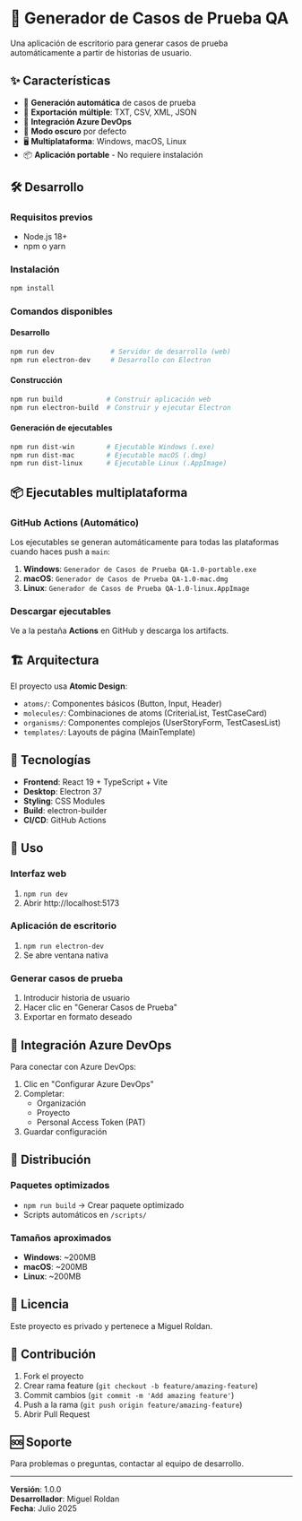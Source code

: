 # 🚀 Generador de Casos de Prueba QA

Una aplicación de escritorio para generar casos de prueba automáticamente a partir de historias de usuario.

## ✨ Características

- 🤖 **Generación automática** de casos de prueba
- 📁 **Exportación múltiple**: TXT, CSV, XML, JSON
- 🔗 **Integración Azure DevOps**
- 🌙 **Modo oscuro** por defecto
- 🖥️ **Multiplataforma**: Windows, macOS, Linux
- 📦 **Aplicación portable** - No requiere instalación

## 🛠️ Desarrollo

### Requisitos previos
- Node.js 18+
- npm o yarn

### Instalación
```bash
npm install
```

### Comandos disponibles

#### Desarrollo
```bash
npm run dev              # Servidor de desarrollo (web)
npm run electron-dev     # Desarrollo con Electron
```

#### Construcción
```bash
npm run build           # Construir aplicación web
npm run electron-build  # Construir y ejecutar Electron
```

#### Generación de ejecutables
```bash
npm run dist-win        # Ejecutable Windows (.exe)
npm run dist-mac        # Ejecutable macOS (.dmg)
npm run dist-linux      # Ejecutable Linux (.AppImage)
```

## 📦 Ejecutables multiplataforma

### GitHub Actions (Automático)
Los ejecutables se generan automáticamente para todas las plataformas cuando haces push a `main`:

1. **Windows**: `Generador de Casos de Prueba QA-1.0-portable.exe`
2. **macOS**: `Generador de Casos de Prueba QA-1.0-mac.dmg`
3. **Linux**: `Generador de Casos de Prueba QA-1.0-linux.AppImage`

### Descargar ejecutables
Ve a la pestaña **Actions** en GitHub y descarga los artifacts.

## 🏗️ Arquitectura

El proyecto usa **Atomic Design**:
- `atoms/`: Componentes básicos (Button, Input, Header)
- `molecules/`: Combinaciones de atoms (CriteriaList, TestCaseCard)
- `organisms/`: Componentes complejos (UserStoryForm, TestCasesList)
- `templates/`: Layouts de página (MainTemplate)

## 🔧 Tecnologías

- **Frontend**: React 19 + TypeScript + Vite
- **Desktop**: Electron 37
- **Styling**: CSS Modules
- **Build**: electron-builder
- **CI/CD**: GitHub Actions

## 📱 Uso

### Interfaz web
1. `npm run dev`
2. Abrir http://localhost:5173

### Aplicación de escritorio
1. `npm run electron-dev`
2. Se abre ventana nativa

### Generar casos de prueba
1. Introducir historia de usuario
2. Hacer clic en "Generar Casos de Prueba"
3. Exportar en formato deseado

## 🔗 Integración Azure DevOps

Para conectar con Azure DevOps:
1. Clic en "Configurar Azure DevOps"
2. Completar:
   - Organización
   - Proyecto
   - Personal Access Token (PAT)
3. Guardar configuración

## 🚀 Distribución

### Paquetes optimizados
- `npm run build` → Crear paquete optimizado
- Scripts automáticos en `/scripts/`

### Tamaños aproximados
- **Windows**: ~200MB
- **macOS**: ~200MB  
- **Linux**: ~200MB

## 📄 Licencia

Este proyecto es privado y pertenece a Miguel Roldan.

## 👥 Contribución

1. Fork el proyecto
2. Crear rama feature (`git checkout -b feature/amazing-feature`)
3. Commit cambios (`git commit -m 'Add amazing feature'`)
4. Push a la rama (`git push origin feature/amazing-feature`)
5. Abrir Pull Request

## 🆘 Soporte

Para problemas o preguntas, contactar al equipo de desarrollo.

---

**Versión**: 1.0.0  
**Desarrollador**: Miguel Roldan  
**Fecha**: Julio 2025
